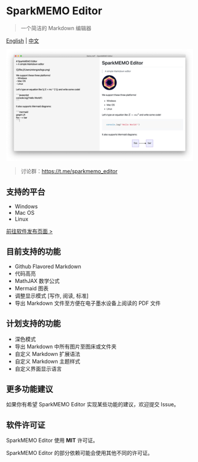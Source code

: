 # SparkMEMO Editor
> 一个简洁的 Markdown 编辑器

[English](README_en.md) | [中文](README.md)

![](demo/demo.png)

> 讨论群：<https://t.me/sparkmemo_editor>

## 支持的平台
- Windows
- Mac OS
- Linux

[前往软件发布页面 >](https://github.com/sparkmemo/editor/releases)

## 目前支持的功能
- Github Flavored Markdown
- 代码高亮
- MathJAX 数学公式
- Mermaid 图表
- 调整显示模式 [写作, 阅读, 标准]
- 导出 Markdown 文件至方便在电子墨水设备上阅读的 PDF 文件

## 计划支持的功能
- 深色模式
- 导出 Markdown 中所有图片至图床或文件夹
- 自定义 Markdown 扩展语法
- 自定义 Markdown 主题样式
- 自定义界面显示语言

## 更多功能建议
如果你有希望 SparkMEMO Editor 实现某些功能的建议，欢迎提交 Issue。

## 软件许可证
SparkMEMO Editor 使用 **MIT** 许可证。

SparkMEMO Editor 的部分依赖可能会使用其他不同的许可证。

